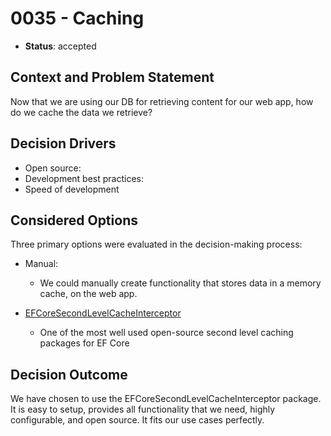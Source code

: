 # 0035 - Caching

* **Status**: accepted

## Context and Problem Statement

Now that we are using our DB for retrieving content for our web app, how do we cache the data we retrieve?

## Decision Drivers

- Open source:
- Development best practices:
- Speed of development

## Considered Options

Three primary options were evaluated in the decision-making process:

- Manual:
  - We could manually create functionality that stores data in a memory cache, on the web app.

- [EFCoreSecondLevelCacheInterceptor](https://github.com/VahidN/EFCoreSecondLevelCacheInterceptor)
  - One of the most well used open-source second level caching packages for EF Core


## Decision Outcome

We have chosen to use the EFCoreSecondLevelCacheInterceptor package. It is easy to setup, provides all functionality that we need, highly configurable, and open source. It fits our use cases perfectly.